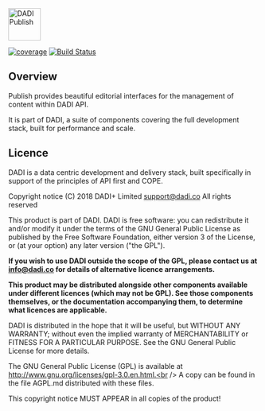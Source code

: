 <img src="https://dadi.tech/assets/products/dadi-publish-full.png" alt="DADI Publish" height="65"/>

[![coverage](https://img.shields.io/badge/coverage-49%25-red.svg?style=flat?style=flat-square)](https://github.com/dadi/publish)
[![Build Status](https://travis-ci.org/dadi/publish.svg?branch=master)](https://travis-ci.org/dadi/publish)

## Overview

Publish provides beautiful editorial interfaces for the management of content within DADI API.

It is part of DADI, a suite of components covering the full development stack, built for performance and scale.

## Licence

DADI is a data centric development and delivery stack, built specifically in support of the principles of API first and COPE.

Copyright notice
(C) 2018 DADI+ Limited <support@dadi.co>
All rights reserved

This product is part of DADI.
DADI is free software: you can redistribute it and/or modify
it under the terms of the GNU General Public License as published by
the Free Software Foundation, either version 3 of the License, or
(at your option) any later version ("the GPL").

**If you wish to use DADI outside the scope of the GPL, please
contact us at info@dadi.co for details of alternative licence
arrangements.**

**This product may be distributed alongside other components
available under different licences (which may not be GPL). See
those components themselves, or the documentation accompanying
them, to determine what licences are applicable.**

DADI is distributed in the hope that it will be useful,
but WITHOUT ANY WARRANTY; without even the implied warranty of
MERCHANTABILITY or FITNESS FOR A PARTICULAR PURPOSE.  See the
GNU General Public License for more details.


The GNU General Public License (GPL) is available at
http://www.gnu.org/licenses/gpl-3.0.en.html.<br />
A copy can be found in the file AGPL.md distributed with
these files.

This copyright notice MUST APPEAR in all copies of the product!


